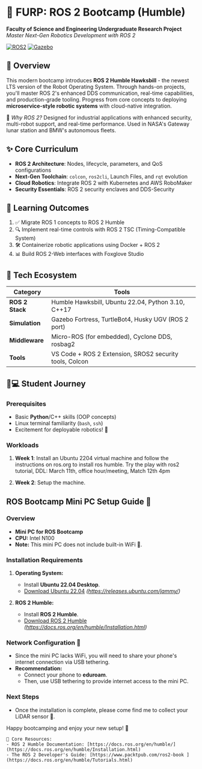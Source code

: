 # 🤖 FURP: ROS 2 Bootcamp (Humble)

**Faculty of Science and Engineering Undergraduate Research Project**  
*Master Next-Gen Robotics Development with ROS 2*

[![ROS2](https://img.shields.io/badge/ROS2-Humble-Hawksbill-blue?logo=ros)](https://docs.ros.org/en/humble/)
[![Gazebo](https://img.shields.io/badge/Gazebo_Fortress-ROS2-FF3000?logo=gnu)](https://gazebosim.org/home)

## 🚀 Overview
This modern bootcamp introduces **ROS 2 Humble Hawksbill** - the newest LTS version of the Robot Operating System. Through hands-on projects, you'll master ROS 2's enhanced DDS communication, real-time capabilities, and production-grade tooling. Progress from core concepts to deploying **microservice-style robotic systems** with cloud-native integration.

🚀 *Why ROS 2?* Designed for industrial applications with enhanced security, multi-robot support, and real-time performance. Used in NASA's Gateway lunar station and BMW's autonomous fleets.

## ✨ Core Curriculum
- **ROS 2 Architecture**: Nodes, lifecycle, parameters, and QoS configurations
- **Next-Gen Toolchain**: `colcon`, `ros2cli`, Launch Files, and `rqt` evolution
- **Cloud Robotics**: Integrate ROS 2 with Kubernetes and AWS RoboMaker
- **Security Essentials**: ROS 2 security enclaves and DDS-Security

## 🎯 Learning Outcomes
1. ✅ Migrate ROS 1 concepts to ROS 2 Humble
2. 🔍 Implement real-time controls with ROS 2 TSC (Timing-Compatible System) 
3. 🛠️ Containerize robotic applications using Docker + ROS 2
4. 📊 Build ROS 2-Web interfaces with Foxglove Studio

## 🧰 Tech Ecosystem
| Category       | Tools                                                                                     |
|----------------|------------------------------------------------------------------------------------------|
| **ROS 2 Stack**| Humble Hawksbill, Ubuntu 22.04, Python 3.10, C++17                                       |
| **Simulation** | Gazebo Fortress, TurtleBot4, Husky UGV (ROS 2 port)                                      |
| **Middleware** | Micro-ROS (for embedded), Cyclone DDS, rosbag2                                           |
| **Tools**      | VS Code + ROS 2 Extension, SROS2 security tools, Colcon                                  |

## 👩💻 Student Journey
### Prerequisites
- Basic **Python**/C++ skills (OOP concepts)
- Linux terminal familiarity (`bash`, `ssh`) 
- Excitement for deployable robotics! 🚀




### Workloads
1. **Week 1**: Install an Ubuntu 2204 virtual machine and follow the instructions on ros.org to install ros humble. Try the play with ros2 tutorial, DDL: March 11th, office hour/meeting, Match 12th 4pm

2. **Week 2**: Setup the machine.
 
## ROS Bootcamp Mini PC Setup Guide 🚀

### Overview
- **Mini PC for ROS Bootcamp**  
- **CPU:** Intel N100  
- **Note:** This mini PC does not include built-in WiFi 📡.

### Installation Requirements
1. **Operating System:**  
   - Install **Ubuntu 22.04 Desktop**.  
   - [Download Ubuntu 22.04](#) *(https://releases.ubuntu.com/jammy/)*

2. **ROS 2 Humble:**  
   - Install **ROS 2 Humble**.  
   - [Download ROS 2 Humble](#) *(https://docs.ros.org/en/humble/Installation.html)*

### Network Configuration 📱
- Since the mini PC lacks WiFi, you will need to share your phone's internet connection via USB tethering.
- **Recommendation:**  
  - Connect your phone to **eduroam**.
  - Then, use USB tethering to provide internet access to the mini PC.

### Next Steps
- Once the installation is complete, please come find me to collect your LiDAR sensor 🔧.

Happy bootcamping and enjoy your new setup! 🎉


```text
📖 Core Resources:
- ROS 2 Humble Documentation: [https://docs.ros.org/en/humble/](https://docs.ros.org/en/humble/Installation.html)
- The ROS 2 Developer's Guide: [https://www.packtpub.com/ros2-book ](https://docs.ros.org/en/humble/Tutorials.html)
